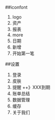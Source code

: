 ##iconfont
1. logo
2. 资产
3. 报表
4. more
5. 日期
6. 新增
7. 开始第一笔

##设置
1. 登录
2. 皮肤
3. 提醒 ++》XXX到期
4. 账单总结
5. 数据管理
6. 缓存
7. 关于我们


##